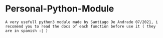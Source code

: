 # Personal-Python-Module

    A very usefull python3 module made by Santiago De Andrade 07/2021, i recomend you to read the docs of each function before use it ( they are in spanish :| )
